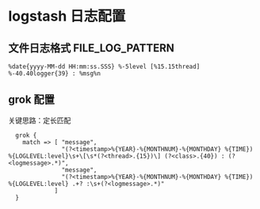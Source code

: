 # logstash 日志配置

## 文件日志格式 FILE_LOG_PATTERN

```text
%date{yyyy-MM-dd HH:mm:ss.SSS} %-5level [%15.15thread] %-40.40logger{39} : %msg%n
```


## grok 配置

关键思路：定长匹配

```text
  grok {
    match => [ "message",
               "(?<timestamp>%{YEAR}-%{MONTHNUM}-%{MONTHDAY} %{TIME}) %{LOGLEVEL:level}\s+\[\s*(?<thread>.{15})\] (?<class>.{40}) : (?<logmessage>.*)",
               "message",
               "(?<timestamp>%{YEAR}-%{MONTHNUM}-%{MONTHDAY} %{TIME}) %{LOGLEVEL:level} .+? :\s+(?<logmessage>.*)"
             ]
  }
```
